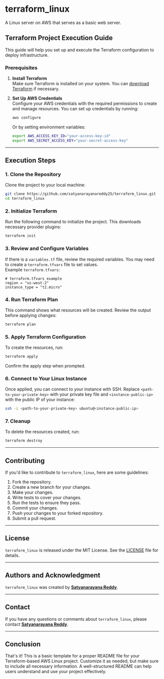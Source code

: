 
# terraform_linux

A Linux server on AWS that serves as a basic web server.

## Terraform Project Execution Guide

This guide will help you set up and execute the Terraform configuration to deploy infrastructure.

### Prerequisites

1. **Install Terraform**  
   Make sure Terraform is installed on your system. You can [download Terraform](https://www.terraform.io/downloads.html) if necessary.

2. **Set Up AWS Credentials**  
   Configure your AWS credentials with the required permissions to create and manage resources. You can set up credentials by running:
   ```bash
   aws configure
   ```
   Or by setting environment variables:
   ```bash
   export AWS_ACCESS_KEY_ID="your-access-key-id"
   export AWS_SECRET_ACCESS_KEY="your-secret-access-key"
   ```

---

## Execution Steps

### 1. Clone the Repository
Clone the project to your local machine:
```bash
git clone https://github.com/satyanarayanareddy25/terraform_linux.git
cd terraform_linux
```

### 2. Initialize Terraform
Run the following command to initialize the project. This downloads necessary provider plugins:
```bash
terraform init
```

### 3. Review and Configure Variables
If there is a `variables.tf` file, review the required variables. You may need to create a `terraform.tfvars` file to set values.  
Example `terraform.tfvars`:
```hcl
# terraform.tfvars example
region = "us-west-2"
instance_type = "t2.micro"
```

### 4. Run Terraform Plan
This command shows what resources will be created. Review the output before applying changes:
```bash
terraform plan
```

### 5. Apply Terraform Configuration
To create the resources, run:
```bash
terraform apply
```
Confirm the apply step when prompted.

### 6. Connect to Your Linux Instance
Once applied, you can connect to your instance with SSH. Replace `<path-to-your-private-key>` with your private key file and `<instance-public-ip>` with the public IP of your instance:
```bash
ssh -i <path-to-your-private-key> ubuntu@<instance-public-ip>
```

### 7. Cleanup
To delete the resources created, run:
```bash
terraform destroy
```

---

## Contributing

If you'd like to contribute to `terraform_linux`, here are some guidelines:

1. Fork the repository.
2. Create a new branch for your changes.
3. Make your changes.
4. Write tests to cover your changes.
5. Run the tests to ensure they pass.
6. Commit your changes.
7. Push your changes to your forked repository.
8. Submit a pull request.

---

## License

`terraform_linux` is released under the MIT License. See the [LICENSE](https://www.blackbox.ai/share/LICENSE) file for details.

---

## Authors and Acknowledgment

`terraform_linux` was created by **[Satyanarayana Reddy](https://github.com/satyanarayanareddy25)**.



---



## Contact

If you have any questions or comments about `terraform_linux`, please contact **[Satyanarayana Reddy](annapureddysatya00789@gmail.com)**.

---

## Conclusion

That's it! This is a basic template for a proper README file for your Terraform-based AWS Linux project. Customize it as needed, but make sure to include all necessary information. A well-structured README can help users understand and use your project effectively.
